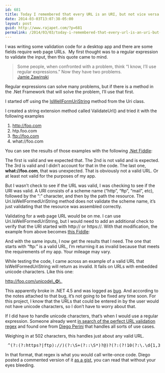```yaml
---
id: 681
title: Today I remembered that every URL is an URI, but not vice versa
date: 2014-03-03T13:07:38-05:00
layout: post
guid: http://www.rajapet.com/?p=681
permalink: /2014/03/03/today-i-remembered-that-every-url-is-an-uri-but-not-vice-versa/
---
```

I was writing some validation code for a desktop app and there are some fields require web page URLs.  My first thought was to a regular expression to validate the input, then this quote came to mind.

> Some people, when confronted with a problem, think “I know, I&#8217;ll use regular expressions.” Now they have two problems.  
> [Jamie Zawinski](http://www.jwz.org/)

Regular expressions can solve many problems, but if there is a method in the .Net Framework that will solve the problem, I&#8217;ll use that first.

I started off using the [IsWellFormUriString](http://msdn.microsoft.com/en-us/library/system.uri.iswellformeduristring(v=vs.110).aspx "Uri.IsWellFormedUriString Method") method from the Uri class.

I created a string extension method called ValidateUrl() and tried it with the following examples

  1. http://foo.com
  2. htp.foo.com
  3. ftp://foo.com
  4. what://foo.com

You can see the results of those examples with the following [.Net Fiddle](http://dotnetfiddle.net/1Nry5H):



The first is valid and we expected that. The 2nd is not valid and is expected. The 3rd is valid and I didn&#8217;t account for that in the code. The last one, **what://foo.com**, that was unexpected. That is obviously not a valid URL. Or at least not valid for the purposes of my app.

But I wasn&#8217;t check to see if the URL was valid, I was checking to see if the URI was valid. A URI consists of a scheme name (&#8220;http&#8221;, &#8220;ftp&#8221;, &#8220;mail&#8221;, etc), followed by the &#8220;:&#8221; character, and then by the path the resource. The Uri.IsWellFormedUriString method does not validate the scheme name, it&#8217;s just validating that the resource was assembled correctly.

Validating for a web page URL would be on me. I can use Uri.IsWellFormedUriString, but I would need to add an additional check to verify that the URI started with http:// or https://. With that modification, the example from above becomes [this Fiddle](http://dotnetfiddle.net/uw4uqA):



And with the same inputs, I now get the results that I need. The one that starts with &#8220;ftp:&#8221; is a valid URL, I&#8217;m returning it as invalid because that meets the requirements of my app. Your mileage may vary.

While testing the code, I came across an example of a valid URL that IsWellFormedUriString will return as invalid. It fails on URLs with embedded unicode characters. Like this one:

http://foo.com/unicode\_✪\_

This apparently broke in .NET 4.5 and was logged as [bug](http://connect.microsoft.com/VisualStudio/feedback/details/778454/breaking-change-to-uri-iswellformeduristring-in-net-4-5 "Breaking change to Uri.IsWellFormedUriString in .NET 4.5"). And according to the notes attached to that bug, it&#8217;s not going to be fixed any time soon. For this project, I know that the URLs that could be entered in by the user would not have unicode characters, so I don&#8217;t have to worry about that.

If I did have to handle unicode characters, that&#8217;s when I would use a regular expression. Someone already went [in search of the perfect URL validation regex](http://mathiasbynens.be/demo/url-regex) and found one from [Diego Perini](https://twitter.com/diegoperini) that handles all sorts of use cases.

Weighing in at 502 characters, this handles just about any valid URL.

<pre>_^(?:(?:https?|ftp)://)(?:\S+(?::\S*)?@)?(?:(?!10(?:\.\d{1,3}){3})(?!127(?:\.\d{1,3}){3})(?!169\.254(?:\.\d{1,3}){2})(?!192\.168(?:\.\d{1,3}){2})(?!172\.(?:1[6-9]|2\d|3[0-1])(?:\.\d{1,3}){2})(?:[1-9]\d?|1\d\d|2[01]\d|22[0-3])(?:\.(?:1?\d{1,2}|2[0-4]\d|25[0-5])){2}(?:\.(?:[1-9]\d?|1\d\d|2[0-4]\d|25[0-4]))|(?:(?:[a-z\x{00a1}-\x{ffff}0-9]+-?)*[a-z\x{00a1}-\x{ffff}0-9]+)(?:\.(?:[a-z\x{00a1}-\x{ffff}0-9]+-?)*[a-z\x{00a1}-\x{ffff}0-9]+)*(?:\.(?:[a-z\x{00a1}-\x{ffff}]{2,})))(?::\d{2,5})?(?:/[^\s]*)?$_iuS</pre>

In that format, that regex is what you would call write-once code. Diego posted a commented version of it [as a gist](https://gist.github.com/dperini/729294), you can read that without your eyes bleeding.